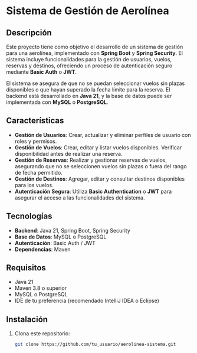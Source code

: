 # Sistema de Gestión de Aerolínea

## Descripción

Este proyecto tiene como objetivo el desarrollo de un sistema de gestión para una aerolínea, implementado con **Spring Boot** y **Spring Security**. El sistema incluye funcionalidades para la gestión de usuarios, vuelos, reservas y destinos, ofreciendo un proceso de autenticación seguro mediante **Basic Auth** o **JWT**.

El sistema se asegura de que no se puedan seleccionar vuelos sin plazas disponibles o que hayan superado la fecha límite para la reserva. El backend está desarrollado en **Java 21**, y la base de datos puede ser implementada con **MySQL** o **PostgreSQL**. 

## Características

- **Gestión de Usuarios**: Crear, actualizar y eliminar perfiles de usuario con roles y permisos.
- **Gestión de Vuelos**: Crear, editar y listar vuelos disponibles. Verificar disponibilidad antes de realizar una reserva.
- **Gestión de Reservas**: Realizar y gestionar reservas de vuelos, asegurando que no se seleccionen vuelos sin plazas o fuera del rango de fecha permitido.
- **Gestión de Destinos**: Agregar, editar y consultar destinos disponibles para los vuelos.
- **Autenticación Segura**: Utiliza **Basic Authentication** o **JWT** para asegurar el acceso a las funcionalidades del sistema.

## Tecnologías

- **Backend**: Java 21, Spring Boot, Spring Security
- **Base de Datos**: MySQL o PostgreSQL
- **Autenticación**: Basic Auth / JWT
- **Dependencias**: Maven

## Requisitos

- Java 21
- Maven 3.8 o superior
- MySQL o PostgreSQL
- IDE de tu preferencia (recomendado IntelliJ IDEA o Eclipse)

## Instalación

1. Clona este repositorio:

   ```bash
   git clone https://github.com/tu_usuario/aerolinea-sistema.git
